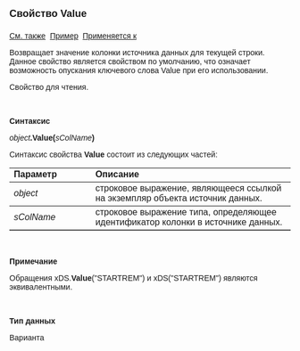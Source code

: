 <html>
<head>
<title>Источник данных\Value</title>
</head>

<body>

<p><strong><font size="4" face="Arial">Свойство Value<br>
<br>
</font></strong><font face="Arial"><a href="../Asdata.html">См. также</a>&nbsp;
<a href="../../Examples/E_AsData.html">Пример</a>&nbsp; <a href="../Asdata.html">
Применяется к</a></font></p>

<p><font face="Arial">Возвращает значение колонки источника данных для 
текущей строки. Данное свойство является свойством по умолчанию, что означает 
возможность опускания ключевого слова Value при его использовании.</font></p>

<p><font face="Arial">Свойство для чтения. </font></p>

<p class="label">&nbsp;</p>

<p class="label"><font face="Arial"><b>Синтаксис</b></font></p>

<p><font face="Arial"><em>object</em><strong>.Value(</strong><em>sColName</em><strong>)</strong></font></p>

<p><font face="Arial">Синтаксис свойства <strong>Value</strong>
состоит из следующих частей:</font></p>

<table border="1" cellPadding="5" cols="2" frame="below" rules="rows">
<TBODY>
  <tr vAlign="top">
    <td class="label" width="29%"><font face="Arial"><b>Параметр</b></font></td>
    <td class="label" width="71%"><font face="Arial"><strong>Описание</strong></font></td>
  </tr>
  <tr>
    <td width="29%"><em><font face="Arial">object</font></em></td>
    <td width="71%"><font face="Arial">строковое выражение, являющееся 
	ссылкой на экземпляр объекта источник данных.</font></td>
  </tr>
</TBODY>
  <tr>
    <td width="29%"><em><font face="Arial">sColName</font></em></td>
    <td width="71%"><font face="Arial">строковое выражение типа, 
	определяющее идентификатор колонки в источнике данных.</font></td>
  </tr>
</table>

<p class="label">&nbsp;</p>

<p class="label"><font face="Arial"><b>Примечание</b></font></p>

<p class="label"><font face="Arial">Обращения xDS.<strong>Value</strong>(&quot;STARTREM&quot;) 
и xDS(&quot;STARTREM&quot;) являются эквивалентными.</font></p>

<p class="label">&nbsp;</p>

<p class="label"><strong><font face="Arial">Тип данных</font></strong></p>

<p class="label"><font face="Arial">Варианта</font></p>
</body>
</html>
